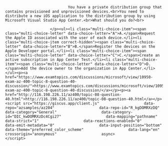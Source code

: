 <p class="card-text">
							
								You have a private distribution group that contains provisioned and unprovisioned devices.<br>You need to distribute a new iOS application to the distribution group by using Microsoft Visual Studio App Center.<br>What should you do?<br>
							
						</p><ul><li class="multi-choice-item"><span class="multi-choice-letter" data-choice-letter="A">A.</span>Request the Apple ID associated with the user of each device.</li><li class="multi-choice-item correct-hidden"><span class="multi-choice-letter" data-choice-letter="B">B.</span>Register the devices on the Apple Developer portal.</li><li class="multi-choice-item"><span class="multi-choice-letter" data-choice-letter="C">C.</span>Create an active subscription in App Center Test.</li><li class="multi-choice-item"><span class="multi-choice-letter" data-choice-letter="D">D.</span>Add the device owner to the organization in App Center.</li></ul><p><a href="https://www.examtopics.com/discussions/microsoft/view/10950-exam-az-400-topic-8-question-40-discussion/">https://www.examtopics.com/discussions/microsoft/view/10950-exam-az-400-topic-8-question-40-discussion/</a></p><p><a href="http://116.198.226.11/az400/topic-08-question-40.html">http://116.198.226.11/az400/topic-08-question-40.html</a></p><script src="https://giscus.app/client.js"                    data-repo="azsamples/az204"                    data-repo-id="R_kgDOMRXzDQ"                    data-category="General"                    data-category-id="DIC_kwDOMRXzDc4Cgi27"                    data-mapping="pathname"                    data-strict="1"                    data-reactions-enabled="0"                    data-emit-metadata="0"                    data-input-position="bottom"                    data-theme="preferred_color_scheme"                    data-lang="en"                    crossorigin="anonymous"                    async>                    </script>